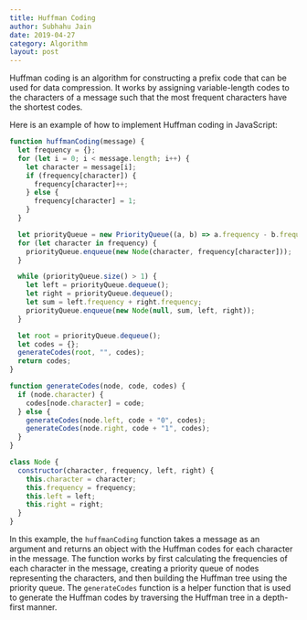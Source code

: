 ```yaml
---
title: Huffman Coding
author: Subhahu Jain
date: 2019-04-27
category: Algorithm
layout: post
---
```




Huffman coding is an algorithm for constructing a prefix code that can be used for data compression. It works by assigning variable-length codes to the characters of a message such that the most frequent characters have the shortest codes.

Here is an example of how to implement Huffman coding in JavaScript:

```js
function huffmanCoding(message) {
  let frequency = {};
  for (let i = 0; i < message.length; i++) {
    let character = message[i];
    if (frequency[character]) {
      frequency[character]++;
    } else {
      frequency[character] = 1;
    }
  }

  let priorityQueue = new PriorityQueue((a, b) => a.frequency - b.frequency);
  for (let character in frequency) {
    priorityQueue.enqueue(new Node(character, frequency[character]));
  }

  while (priorityQueue.size() > 1) {
    let left = priorityQueue.dequeue();
    let right = priorityQueue.dequeue();
    let sum = left.frequency + right.frequency;
    priorityQueue.enqueue(new Node(null, sum, left, right));
  }

  let root = priorityQueue.dequeue();
  let codes = {};
  generateCodes(root, "", codes);
  return codes;
}

function generateCodes(node, code, codes) {
  if (node.character) {
    codes[node.character] = code;
  } else {
    generateCodes(node.left, code + "0", codes);
    generateCodes(node.right, code + "1", codes);
  }
}

class Node {
  constructor(character, frequency, left, right) {
    this.character = character;
    this.frequency = frequency;
    this.left = left;
    this.right = right;
  }
}
```

In this example, the `huffmanCoding` function takes a message as an argument and returns an object with the Huffman codes for each character in the message. The function works by first calculating the frequencies of each character in the message, creating a priority queue of nodes representing the characters, and then building the Huffman tree using the priority queue. The `generateCodes` function is a helper function that is used to generate the Huffman codes by traversing the Huffman tree in a depth-first manner.

